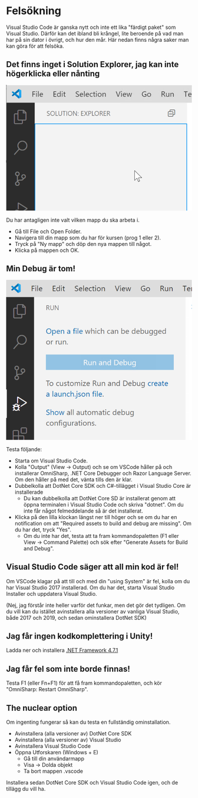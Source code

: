 # Felsökning

Visual Studio Code är ganska nytt och inte ett lika "färdigt paket" som Visual Studio. Därför kan det ibland bli krångel, lite beroende på vad man har på sin dator i övrigt, och hur den mår. Här nedan finns några saker man kan göra för att felsöka.

## Det finns inget i Solution Explorer, jag kan inte högerklicka eller nånting

![](../../.gitbook/assets/image%20%288%29.png) 

Du har antagligen inte valt vilken mapp du ska arbeta i.

* Gå till File och Open Folder.
* Navigera till din mapp som du har för kursen \(prog 1 eller 2\).
* Tryck på "Ny mapp" och döp den nya mappen till något.
* Klicka på mappen och OK.

## Min Debug är tom!

![](../../.gitbook/assets/image%20%281%29.png) 

Testa följande:

* Starta om Visual Studio Code.
* Kolla "Output" \(View → Output\) och se om VSCode håller på och installerar OmniSharp, .NET Core Debugger och Razor Language Server. Om den håller på med det, vänta tills den är klar.
* Dubbelkolla att DotNet Core SDK och C\#-tillägget i Visual Studio Core är installerade
  * Du kan dubbelkolla att DotNet Core SD är installerat genom att öppna terminalen i Visual Studio Code och skriva "dotnet". Om du inte får något felmeddelande så är det installerat.
* Klicka på den lilla klockan längst ner till höger och se om du har en notification om att "Required assets to build and debug are missing". Om du har det, tryck "Yes".
  * Om du inte har det, testa att ta fram kommandopaletten \(F1 eller View → Command Palette\) och sök efter "Generate Assets for Build and Debug".

## Visual Studio Code säger att all min kod är fel!

Om VSCode klagar på att till och med din "using System" är fel, kolla om du har Visual Studio 2017 installerad. Om du har det, starta Visual Studio Installer och uppdatera Visual Studio.

\(Nej, jag förstår inte heller varför det funkar, men det gör det tydligen. Om du vill kan du istället avinstallera alla versioner av vanliga Visual Studio, både 2017 och 2019, och sedan ominstallera DotNet SDK\)

## Jag får ingen kodkomplettering i Unity!

Ladda ner och installera [.NET Framework 4.7.1](https://dotnet.microsoft.com/download/dotnet-framework/thank-you/net471-developer-pack-offline-installer)

## Jag får fel som inte borde finnas!

Testa F1 \(eller Fn+F1\) för att få fram kommandopaletten, och kör "OmniSharp: Restart OmniSharp".

## The nuclear option

Om ingenting fungerar så kan du testa en fullständig ominstallation.

* Avinstallera \(alla versioner av\) DotNet Core SDK
* Avinstallera \(alla versioner av\) Visual Studio
* Avinstallera Visual Studio Code
* Öppna Utforskaren \(Windows + E\)
  * Gå till din användarmapp
  * Visa → Dolda objekt
  * Ta bort mappen .vscode

Installera sedan DotNet Core SDK och Visual Studio Code igen, och de tillägg du vill ha.

